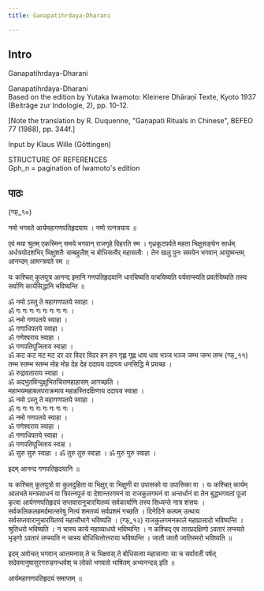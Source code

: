 ```yaml
---
title: Ganapatihrdaya-Dharani

---
```

## Intro

Ganapatihrdaya-Dharani   

Ganapatihrdaya-Dharani  
Based on the edition by Yutaka Iwamoto: Kleinere Dhāraṇī Texte, Kyoto 1937  
(Beiträge zur Indologie, 2), pp. 10-12.  
  
[Note the translation by R. Duquenne, "Gaṇapati Rituals in Chinese", BEFEO 77 (1988), pp. 344f.]  

Input by Klaus Wille (Göttingen)  

STRUCTURE OF REFERENCES  
Gph_n = pagination of Iwamoto's edition  

## पाठः

(ग्फ्_१०)  
  
नमो भगवते आर्यमहागणपतिहृदयाय । नमो रत्नत्रयाय ॥  
  
एवं मया श्रुतम् एकस्मिन् समये भगवान् राजगृहे विहरति स्म । गृध्रकूटपर्वते महता भिक्षुसङ्घेन सार्धम् अर्धत्रयोदशभिर् भिक्षुशतैः सम्बहुलैश् च बोधिसत्वैर् महासत्वैः । तेन खलु पुनः समयेन भगवान् आयुष्मन्तम् आनन्दम् आमन्त्रयते स्म ॥  
  
यः कश्चित् कुलपुत्र आनन्द इमानि गणपतिहृदयानि धारयिष्यति वाचयिष्यति पर्यवाप्स्यति प्रवर्तयिष्यति तस्य सर्वाणि कार्यसिद्धानि भविष्यन्ति ॥  
  
ॐ नमो ऽस्तु ते महागणपतये स्वाहा ।  
ॐ गः गः गः गः गः गः गः गः ।  
ॐ नमो गणपतये स्वाहा ।  
ॐ गणाधिपतये स्वाहा ।  
ॐ गणेश्वराय स्वाहा ।  
ॐ गणपतिपूजिताय स्वाहा ।  
ॐ कट कट मट मट दर दर विदर विदर हन हन गृह्ण गृह्ण धाव धाव भञ्ज भञ्ज जम्भ जम्भ तम्भ (ग्फ्_११) तम्भ स्तम्भ स्तम्भ मोह मोह देह देह ददापय ददापय धनसिद्धि मे प्रयच्छ ।  
ॐ रुद्रावताराय स्वाहा ।  
ॐ अद्भुतविन्दुक्षुभितचित्तमहाहासम् आगच्छति ।  
महाभयमहाबलपराक्रमाय महाहस्तिदक्षिणाय ददापय स्वाहा ।  
ॐ नमो ऽस्तु ते महागणपतये स्वाहा ।  
ॐ गः गः गः गः गः गः गः गः ।  
ॐ नमो गणपतये स्वाहा ।  
ॐ गणेश्वराय स्वाहा ।  
ॐ गणाधिपतये स्वाहा ।  
ॐ गणपतिपूजिताय स्वाह ।  
ॐ सुरु सुरु स्वाहा । ॐ तुरु तुरु स्वाहा । ॐ मुरु मुरु स्वाहा ।  
  
इदम् आनन्द गणपतिहृदयानि ॥  
  
यः कश्चित् कुलपुत्रो वा कुलदुहिता वा भिक्षुर् वा भिक्षुणी वा उपासको वा उपासिका वा । यः कश्चित् कार्यम् आलभते मन्त्रसाधनं वा त्रिरत्नपूजं वा देशान्तरगमनं वा राजकुलगमनं वा अन्तर्धानं वा तेन बुद्धभगवतां पूजां कृत्वा आर्यगणपतिहृदयं सप्तवारानुचारयितव्यं सर्वकार्याणि तस्य सिध्यन्ते नात्र शंसयः । सर्वकलिकलहमर्दमात्सरेषु नित्यं शमतव्यं सर्वप्रशमं गच्छति । दिनेदिने कल्पम् उत्थाय सर्वसप्तवारानुचारयितव्यं महासौभागे भविष्यति । (ग्फ्_१२) राजकुलगमनकाले महाप्रासादो भविष्यन्ति । श्रुतिधरो भविष्यति । न चास्य काये महाव्याधयो भविष्यन्ति । न कश्चिद् एव तारप्रदक्षिणो ऽवतारं लप्स्यते भृङ्गो ऽवतारं लप्स्यति न चास्य बोधिचित्तोत्तराया भविष्यन्ति । जातौ जातौ जातिस्मरो भविष्यति ॥  
  
इदम् अवोचत् भगवान् आत्तमनास् ते च भिक्षवस् ते बोधिसत्वा महासत्वाः सा च सर्वावती पर्षत् सदेवमानुषासुरगरुडगन्धर्वश् च लोको भगवतो भाषितम् अभ्यनन्दन्न् इति ॥  
  
आर्यमहागणपतिहृदयं समाप्तम् ॥  

